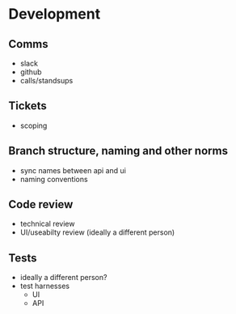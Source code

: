 # Development

## Comms
  * slack
  * github
  * calls/standsups

## Tickets
* scoping

## Branch structure, naming and other norms
* sync names between api and ui
* naming conventions

## Code review
* technical review
* UI/useabilty review (ideally a different person)

## Tests
* ideally a different person?
* test harnesses
  * UI
  * API
